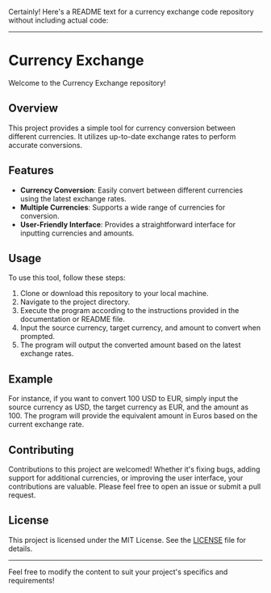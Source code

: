 Certainly! Here's a README text for a currency exchange code repository without including actual code:

---

# Currency Exchange

Welcome to the Currency Exchange repository!

## Overview

This project provides a simple tool for currency conversion between different currencies. It utilizes up-to-date exchange rates to perform accurate conversions.

## Features

- **Currency Conversion**: Easily convert between different currencies using the latest exchange rates.
- **Multiple Currencies**: Supports a wide range of currencies for conversion.
- **User-Friendly Interface**: Provides a straightforward interface for inputting currencies and amounts.

## Usage

To use this tool, follow these steps:

1. Clone or download this repository to your local machine.
2. Navigate to the project directory.
3. Execute the program according to the instructions provided in the documentation or README file.
4. Input the source currency, target currency, and amount to convert when prompted.
5. The program will output the converted amount based on the latest exchange rates.

## Example

For instance, if you want to convert 100 USD to EUR, simply input the source currency as USD, the target currency as EUR, and the amount as 100. The program will provide the equivalent amount in Euros based on the current exchange rate.

## Contributing

Contributions to this project are welcomed! Whether it's fixing bugs, adding support for additional currencies, or improving the user interface, your contributions are valuable. Please feel free to open an issue or submit a pull request.

## License

This project is licensed under the MIT License. See the [LICENSE](LICENSE) file for details.

---

Feel free to modify the content to suit your project's specifics and requirements!
